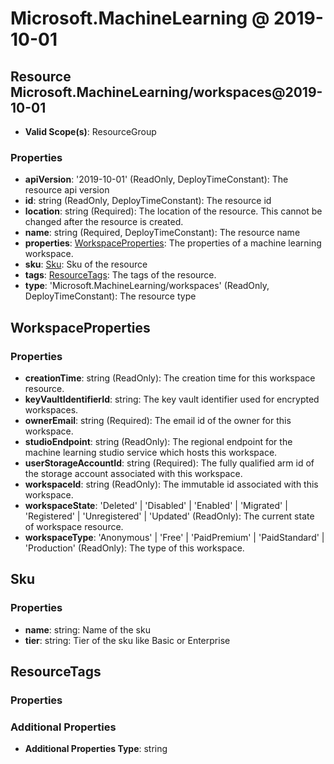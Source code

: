 # Microsoft.MachineLearning @ 2019-10-01

## Resource Microsoft.MachineLearning/workspaces@2019-10-01
* **Valid Scope(s)**: ResourceGroup
### Properties
* **apiVersion**: '2019-10-01' (ReadOnly, DeployTimeConstant): The resource api version
* **id**: string (ReadOnly, DeployTimeConstant): The resource id
* **location**: string (Required): The location of the resource. This cannot be changed after the resource is created.
* **name**: string (Required, DeployTimeConstant): The resource name
* **properties**: [WorkspaceProperties](#workspaceproperties): The properties of a machine learning workspace.
* **sku**: [Sku](#sku): Sku of the resource
* **tags**: [ResourceTags](#resourcetags): The tags of the resource.
* **type**: 'Microsoft.MachineLearning/workspaces' (ReadOnly, DeployTimeConstant): The resource type

## WorkspaceProperties
### Properties
* **creationTime**: string (ReadOnly): The creation time for this workspace resource.
* **keyVaultIdentifierId**: string: The key vault identifier used for encrypted workspaces.
* **ownerEmail**: string (Required): The email id of the owner for this workspace.
* **studioEndpoint**: string (ReadOnly): The regional endpoint for the machine learning studio service which hosts this workspace.
* **userStorageAccountId**: string (Required): The fully qualified arm id of the storage account associated with this workspace.
* **workspaceId**: string (ReadOnly): The immutable id associated with this workspace.
* **workspaceState**: 'Deleted' | 'Disabled' | 'Enabled' | 'Migrated' | 'Registered' | 'Unregistered' | 'Updated' (ReadOnly): The current state of workspace resource.
* **workspaceType**: 'Anonymous' | 'Free' | 'PaidPremium' | 'PaidStandard' | 'Production' (ReadOnly): The type of this workspace.

## Sku
### Properties
* **name**: string: Name of the sku
* **tier**: string: Tier of the sku like Basic or Enterprise

## ResourceTags
### Properties
### Additional Properties
* **Additional Properties Type**: string

